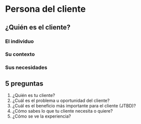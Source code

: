 # Persona del cliente
## ¿Quién es el cliente?
### El individuo
### Su contexto
### Sus necesidades

## 5 preguntas
1. ¿Quién es tu cliente?
2. ¿Cuál es el problema u oportunidad del cliente?
3. ¿Cuál es el beneficio más importante para el cliente (JTBD)?
4. ¿Cómo sabes lo que tu cliente necesita o quiere?
5. ¿Cómo se ve la experiencia?

